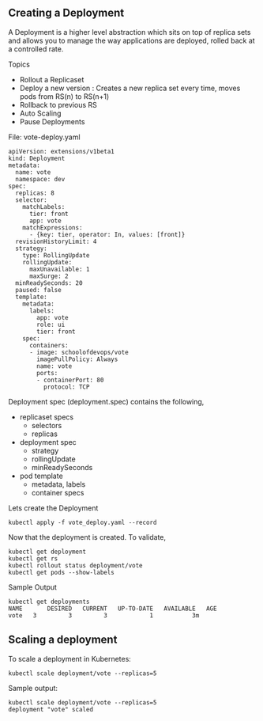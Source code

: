 ## Creating a Deployment

A Deployment is a higher level abstraction which sits on top of replica sets and allows you to manage the way applications are deployed, rolled back at a controlled rate.

Topics    
  * Rollout a Replicaset  
  * Deploy a new version : Creates a new replica set every time, moves pods from RS(n) to RS(n+1)  
  * Rollback to previous RS      
  * Auto Scaling  
  * Pause Deployments  


File: vote-deploy.yaml

```
apiVersion: extensions/v1beta1
kind: Deployment
metadata:
  name: vote
  namespace: dev
spec:
  replicas: 8
  selector:
    matchLabels:
      tier: front
      app: vote
    matchExpressions:
      - {key: tier, operator: In, values: [front]}
  revisionHistoryLimit: 4
  strategy:
    type: RollingUpdate
    rollingUpdate:
      maxUnavailable: 1
      maxSurge: 2
  minReadySeconds: 20
  paused: false
  template:
    metadata:
      labels:
        app: vote
        role: ui
        tier: front
    spec:
      containers:
      - image: schoolofdevops/vote
        imagePullPolicy: Always
        name: vote
        ports:
        - containerPort: 80
          protocol: TCP
```

Deployment spec (deployment.spec) contains the following,

  * replicaset specs
    * selectors  
    * replicas  
  * deployment spec
    * strategy
    * rollingUpdate
    * minReadySeconds
  * pod template
    * metadata, labels
    * container specs



Lets  create the Deployment
```
kubectl apply -f vote_deploy.yaml --record
```

Now that the deployment is created. To validate,

```
kubectl get deployment
kubectl get rs
kubectl rollout status deployment/vote
kubectl get pods --show-labels
```
Sample Output
```
kubectl get deployments
NAME       DESIRED   CURRENT   UP-TO-DATE   AVAILABLE   AGE
vote   3         3         3            1           3m
```


## Scaling a deployment  

To scale a deployment in Kubernetes:

```
kubectl scale deployment/vote --replicas=5
```

Sample output:
```
kubectl scale deployment/vote --replicas=5
deployment "vote" scaled
```
